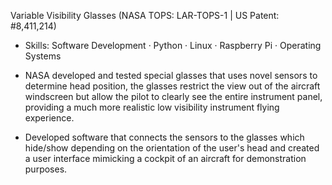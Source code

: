 Variable Visibility Glasses (NASA TOPS: LAR-TOPS-1 | US Patent: #8,411,214)
- Skills: Software Development · Python · Linux · Raspberry Pi · Operating Systems

- NASA developed and tested special glasses that uses novel sensors to determine head position, the glasses restrict the view out of the aircraft windscreen but allow the pilot to clearly see the entire instrument panel, providing a much more realistic low visibility instrument flying experience.
- Developed software that connects the sensors to the glasses which hide/show depending on the orientation of the user's head and created a user interface mimicking a cockpit of an aircraft for demonstration purposes.
